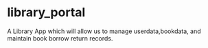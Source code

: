 # library_portal
 A Library App which will allow us to manage userdata,bookdata, and maintain book borrow return records.
